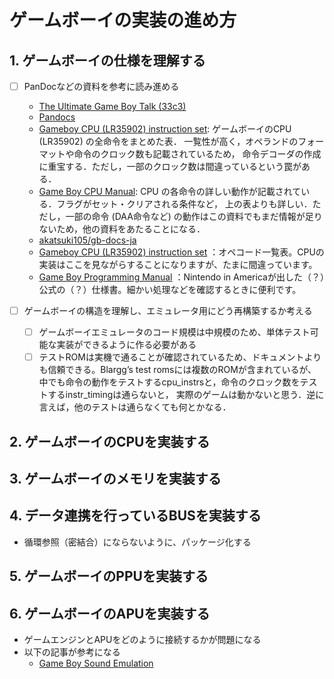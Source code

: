 # ゲームボーイの実装の進め方

## 1. ゲームボーイの仕様を理解する

-[ ] PanDocなどの資料を参考に読み進める
    - [The Ultimate Game Boy Talk (33c3)](https://www.youtube.com/watch?v=HyzD8pNlpwI)
    - [Pandocs](https://gbdev.io/pandocs/)
    - [Gameboy CPU (LR35902) instruction set](http://www.pastraiser.com/cpu/gameboy/gameboy_opcodes.html):
      ゲームボーイのCPU (LR35902) の全命令をまとめた表． 一覧性が高く，オペランドのフォーマットや命令のクロック数も記載されているため，
      命令デコーダの作成に重宝する．ただし，一部のクロック数は間違っているという罠がある．
    - [Game Boy CPU Manual](http://marc.rawer.de/Gameboy/Docs/GBCPUman.pdf): CPU の各命令の詳しい動作が記載されている．フラグがセット・クリアされる条件など，
      上の表よりも詳しい．ただし，一部の命令 (DAA命令など) の動作はこの資料でもまだ情報が足りないため，他の資料をあたることになる．
    - [akatsuki105/gb-docs-ja](https://github.com/akatsuki105/gb-docs-ja)
    - [Gameboy CPU (LR35902) instruction set](https://www.pastraiser.com/cpu/gameboy/gameboy_opcodes.html)
      ：オペコード一覧表。CPUの実装はここを見ながらすることになりますが、たまに間違っています。
    - [Game Boy Programming Manual](https://web.archive.org/web/20150513170240/http://www.chrisantonellis.com:80/files/gameboy/gb-programming-manual.pdf)
      ：Nintendo in Americaが出した（？）公式の（？）仕様書。細かい処理などを確認するときに便利です。

- [ ] ゲームボーイの構造を理解し、エミュレータ用にどう再構築するか考える
  - [ ] ゲームボーイエミュレータのコード規模は中規模のため、単体テスト可能な実装ができるように作る必要がある
  - [ ] テストROMは実機で通ることが確認されているため、ドキュメントよりも信頼できる。Blargg’s test
    romsには複数のROMが含まれているが、中でも命令の動作をテストするcpu_instrsと，命令のクロック数をテストするinstr_timingは通らないと，
    実際のゲームは動かないと思う．逆に言えば，他のテストは通らなくても何とかなる．

## 2. ゲームボーイのCPUを実装する

## 3. ゲームボーイのメモリを実装する

## 4. データ連携を行っているBUSを実装する

- 循環参照（密結合）にならないように、パッケージ化する

## 5. ゲームボーイのPPUを実装する

## 6. ゲームボーイのAPUを実装する

- ゲームエンジンとAPUをどのように接続するかが問題になる
- 以下の記事が参考になる
    - [Game Boy Sound Emulation](https://nightshade256.github.io/2021/03/27/gb-sound-emulation.html)